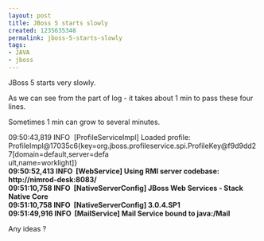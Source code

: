```yaml
---
layout: post
title: JBoss 5 starts slowly
created: 1235635348
permalink: jboss-5-starts-slowly
tags:
- JAVA
- jboss
---
```

<p>JBoss 5 starts very slowly.</p><p>As we can see from the part of log - it takes about 1 min to pass these four lines.</p><p>Sometimes 1 min can grow to several minutes.</p><p>09:50:43,819 INFO&nbsp; [ProfileServiceImpl] Loaded profile: ProfileImpl@17035c6{key=org.jboss.profileservice.spi.ProfileKey@f9d9dd27[domain=default,server=defa<br />ult,name=worklight]}<br /><strong>09:50:52,413 INFO&nbsp; [WebService] Using RMI server codebase: http://nimrod-desk:8083/<br />09:51:10,758 INFO&nbsp; [NativeServerConfig] JBoss Web Services - Stack Native Core<br />09:51:10,758 INFO&nbsp; [NativeServerConfig] 3.0.4.SP1<br />09:51:49,916 INFO&nbsp; [MailService] Mail Service bound to java:/Mail</strong></p><p>Any ideas ?</p>
